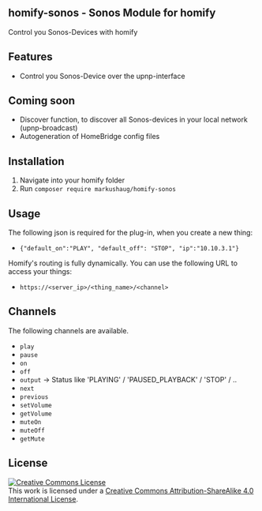 ## homify-sonos - Sonos Module for homify
Control you Sonos-Devices with homify

## Features

- Control you Sonos-Device over the upnp-interface

## Coming soon

- Discover function, to discover all Sonos-devices in your local network (upnp-broadcast)
- Autogeneration of HomeBridge config files


## Installation

1. Navigate into your homify folder
3. Run ```composer require markushaug/homify-sonos``` 

## Usage

The following json is required for the plug-in, when you create a new thing:
- ```{"default_on":"PLAY", "default_off": "STOP", "ip":"10.10.3.1"}```

Homify's routing is fully dynamically. You can use the following URL to access your things:

- ```https://<server_ip>/<thing_name>/<channel>```

## Channels
The following channels are available.

- ```play``` 
- ```pause``` 
- ```on``` 
- ```off``` 
- ```output``` -> Status like 'PLAYING' / 'PAUSED_PLAYBACK' / 'STOP' / .. 
- ```next``` 
- ```previous```
- ```setVolume```
- ```getVolume```
- ```muteOn```
- ```muteOff```
- ```getMute```

## License

<a rel="license" href="http://creativecommons.org/licenses/by-sa/4.0/"><img alt="Creative Commons License" style="border-width:0" src="https://i.creativecommons.org/l/by-sa/4.0/88x31.png" /></a><br />This work is licensed under a <a rel="license" href="http://creativecommons.org/licenses/by-sa/4.0/">Creative Commons Attribution-ShareAlike 4.0 International License</a>.




